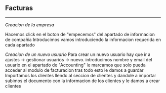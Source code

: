 ## Facturas
***
*Creacion de la empresa*

Hacemos click en el boton de "empecemos" del apartado de  informacion de compañia
Introducimos vamos introduciendo la informacion requerida en cada apartado

*Creacion de un nuevo usuario*
Para crear un nuevo usuario hay que ir a ajustes -> gestionar usuarios -> nuevo.
introducimos nombre y email del usuario
en el apartado de "Accounting" le marcamos que solo pueda acceder al modulo de facturacion tras todo esto le damos a guardar
Importamos los clientes llendo al seccion de clientes y dandole a importar subimos el documento con la informacion de los clientes y le damos a crear clientes

